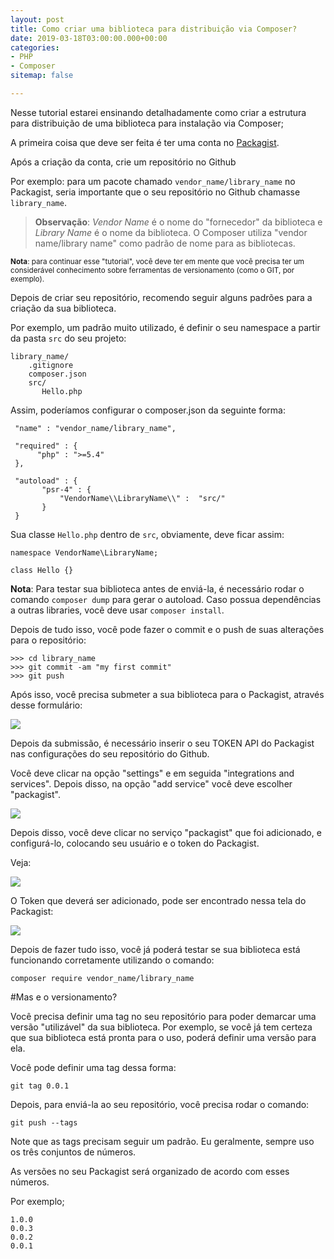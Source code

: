 ```yaml
---
layout: post
title: Como criar uma biblioteca para distribuição via Composer?
date: 2019-03-18T03:00:00.000+00:00
categories:
- PHP
- Composer
sitemap: false

---
```

Nesse tutorial estarei ensinando detalhadamente como criar a estrutura para  distribuição de uma biblioteca para instalação via Composer;

A primeira coisa que deve ser feita é ter uma conta no [Packagist](https://packagist.org/). 

Após a criação da conta, crie um repositório no Github

Por exemplo: para um pacote chamado `vendor_name/library_name` no Packagist, seria importante que o seu repositório no Github chamasse `library_name`.

> **Observação**: _Vendor Name_ é o nome do "fornecedor" da biblioteca e _Library Name_ é o nome da biblioteca. O Composer utiliza "vendor name/library name" como padrão de nome para as bibliotecas.

<sub>**Nota**: para continuar esse "tutorial", você deve ter em mente que você precisa ter um considerável conhecimento sobre ferramentas de versionamento (como o GIT, por exemplo).</sub>

Depois de criar seu repositório, recomendo seguir alguns padrões para a criação da sua biblioteca.

Por exemplo,  um padrão muito utilizado, é definir o seu namespace a partir da pasta `src` do seu projeto:

    library_name/
        .gitignore
        composer.json
        src/
           Hello.php

Assim, poderíamos configurar o composer.json da seguinte forma:

     "name" : "vendor_name/library_name",
    
     "required" : {
          "php" : ">=5.4"
     },
    
     "autoload" : {
           "psr-4" : {
               "VendorName\\LibraryName\\" :  "src/"
           }
     }

Sua classe `Hello.php` dentro de `src`, obviamente, deve ficar assim:

    namespace VendorName\LibraryName;
    
    class Hello {}

**Nota**: Para testar sua biblioteca antes de enviá-la, é necessário rodar o comando `composer dump` para gerar o autoload. Caso possua dependências a outras libraries, você deve usar `composer install`.

Depois de tudo isso, você pode fazer o commit e o push de suas alterações para o repositório:

    >>> cd library_name
    >>> git commit -am "my first commit"
    >>> git push

Após isso, você precisa submeter a sua biblioteca para o Packagist, através desse formulário:

<img src="https://i.stack.imgur.com/H3hrE.png" />

Depois da submissão, é necessário inserir o seu TOKEN API do Packagist nas configurações do seu repositório do Github.

Você deve clicar na opção "settings" e em seguida "integrations and services". Depois disso, na opção "add service" você deve escolher "packagist".

<img src="https://i.stack.imgur.com/nPzhs.png">

Depois disso, você deve clicar no serviço "packagist" que foi adicionado, e configurá-lo, colocando seu usuário e o token do Packagist.

Veja:

<img src="https://i.stack.imgur.com/NKyTU.png" />

O Token que deverá ser adicionado, pode ser encontrado nessa tela do Packagist:

<img src="https://i.stack.imgur.com/DQn93.png" />

Depois de fazer tudo isso, você já poderá testar se sua biblioteca está funcionando corretamente utilizando o comando:

    composer require vendor_name/library_name

#Mas e o versionamento?

Você precisa definir uma tag no seu repositório para poder demarcar uma versão "utilizável" da sua biblioteca. Por exemplo, se você já tem certeza que sua biblioteca está pronta para o uso, poderá definir uma versão para ela.

Você pode definir uma tag dessa forma:

    git tag 0.0.1

Depois, para enviá-la ao seu repositório, você precisa rodar o comando:

    git push --tags

Note que as tags precisam seguir um padrão. Eu geralmente, sempre uso os três conjuntos de números.

As versões no seu Packagist será organizado de acordo com esses números.

Por exemplo;

    1.0.0
    0.0.3
    0.0.2
    0.0.1
